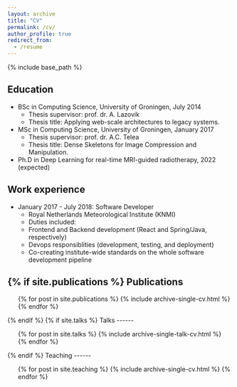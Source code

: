 ```yaml
---
layout: archive
title: "CV"
permalink: /cv/
author_profile: true
redirect_from:
  - /resume
---
```


{% include base_path %}

Education
------
* BSc in Computing Science, University of Groningen, July 2014
  * Thesis supervisor: prof. dr. A. Lazovik
  * Thesis title: Applying web-scale architectures to legacy systems. 
* MSc in Computing Science, University of Groningen, January 2017
  * Thesis supervisor: prof. dr. A.C. Telea
  * Thesis title: Dense Skeletons for Image Compression and Manipulation.
* Ph.D in Deep Learning for real-time MRI-guided radiotherapy, 2022 (expected)

Work experience
------
* January 2017 - July 2018: Software Developer
  * Royal Netherlands Meteorological Institute (KNMI)
  * Duties included: 
   * Frontend and Backend development (React and Spring/Java, respectively)
   * Devops responsiblities (development, testing, and deployment)
   * Co-creating institute-wide standards on the whole software development pipeline
  
{% if site.publications %}
Publications
------
  <ul>{% for post in site.publications %}
    {% include archive-single-cv.html %}
  {% endfor %}</ul>
{% endif %}
{% if site.talks %}
Talks
------
  <ul>{% for post in site.talks %}
    {% include archive-single-talk-cv.html %}
  {% endfor %}</ul>
{% endif %}
Teaching
------
  <ul>{% for post in site.teaching %}
    {% include archive-single-cv.html %}
  {% endfor %}</ul>
  
